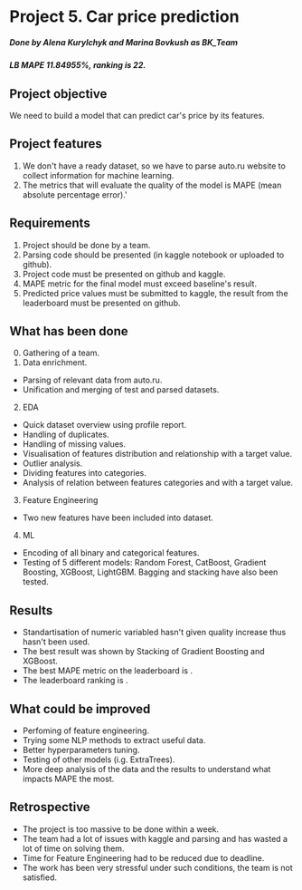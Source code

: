 # Project 5. Car price prediction
##### Done by Alena Kurylchyk and Marina Bovkush as BK_Team
##### LB MAPE 11.84955%, ranking is 22.

## Project objective ##
We need to build a model that can predict car's price by its features.

## Project features ##
1. We don't have a ready dataset, so we have to parse auto.ru website to collect information for machine learning.
2. The metrics that will evaluate the quality of the model is MAPE (mean absolute percentage error).'

## Requirements ##
1. Project should be done by a team.
2. Parsing code should be presented (in kaggle notebook or uploaded to github).
3. Project code must be presented on github and kaggle.
4. MAPE metric for the final model must exceed baseline's result.
5. Predicted price values must be submitted to kaggle, the result from the leaderboard must be presented on github.

## What has been done ##
0. Gathering of a team.
1. Data enrichment.
+ Parsing of relevant data from auto.ru.
+ Unification and merging of test and parsed datasets.

2. EDA
+ Quick dataset overview using profile report.
+ Handling of duplicates.
+ Handling of missing values.
+ Visualisation of features distribution and relationship with a target value.
+ Outlier analysis.
+ Dividing features into categories.
+ Analysis of relation between features categories and with a target value.

3. Feature Engineering
+ Two new features have been included into dataset.

4. ML
+ Encoding of all binary and categorical features.
+ Testing of 5 different models: Random Forest, CatBoost, Gradient Boosting, XGBoost, LightGBM. Bagging and stacking have also been tested.

## Results ##
+ Standartisation of numeric variabled hasn't given quality increase thus hasn't been used.
+ The best result was shown by Stacking of Gradient Boosting and XGBoost.
+ The best MAPE metric on the leaderboard is  .
+ The leaderboard ranking is  .

## What could be improved ##
+ Perfoming of feature engineering.
+ Trying some NLP methods to extract useful data.
+ Better hyperparameters tuning.
+ Testing of other models (i.g. ExtraTrees).
+ More deep analysis of the data and the results to understand what impacts MAPE the most.

## Retrospective ##
+ The project is too massive to be done within a week.
+ The team had a lot of issues with kaggle and parsing and has wasted a lot of time on solving them.
+ Time for Feature Engineering had to be reduced due to deadline.
+ The work has been very stressful under such conditions, the team is not satisfied.
